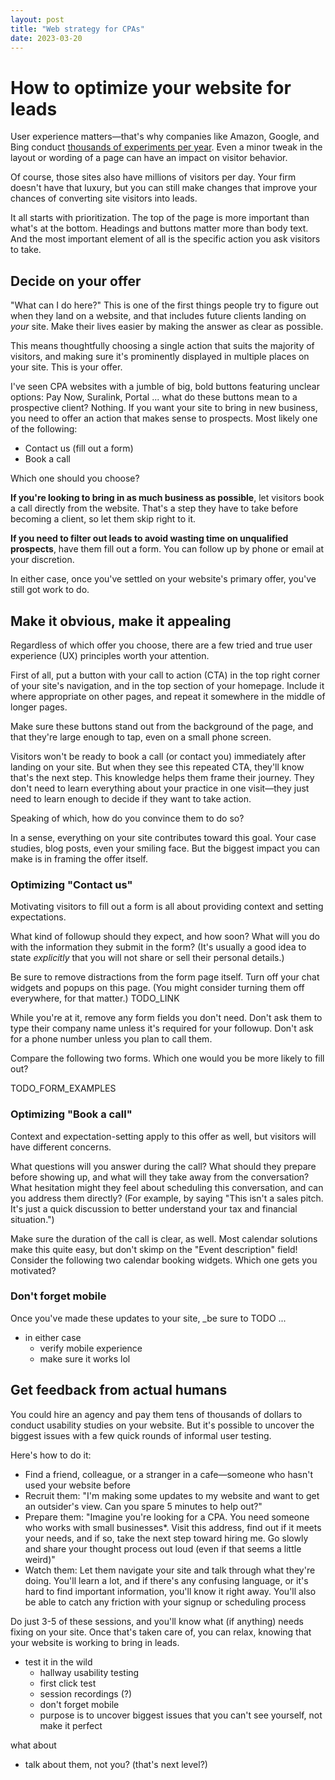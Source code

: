 ```yaml
---
layout: post
title: "Web strategy for CPAs"
date: 2023-03-20
---
```


# How to optimize your website for leads

User experience matters—that's why companies like Amazon, Google, and Bing conduct [thousands of experiments per year](https://hbr.org/2017/09/the-surprising-power-of-online-experiments). Even a minor tweak in the layout or wording of a page can have an impact on visitor behavior.

Of course, those sites also have millions of visitors per day. Your firm doesn't have that luxury, but you can still make changes that improve your chances of converting site visitors into leads.

It all starts with prioritization. The top of the page is more important than what's at the bottom. Headings and buttons matter more than body text. And the most important element of all is the specific action you ask visitors to take.

## Decide on your offer

"What can I do here?" This is one of the first things people try to figure out when they land on a website, and that includes future clients landing on _your_ site. Make their lives easier by making the answer as clear as possible.

This means thoughtfully choosing a single action that suits the majority of visitors, and making sure it's prominently displayed in multiple places on your site. This is your offer.

I've seen CPA websites with a jumble of big, bold buttons featuring unclear options: Pay Now, Suralink, Portal ... what do these buttons mean to a prospective client? Nothing. If you want your site to bring in new business, you need to offer an action that makes sense to prospects. Most likely one of the following:

- Contact us (fill out a form)
- Book a call

Which one should you choose? 

**If you're looking to bring in as much business as possible**, let visitors book a call directly from the website. That's a step they have to take before becoming a client, so let them skip right to it.

**If you need to filter out leads to avoid wasting time on unqualified prospects**, have them fill out a form. You can follow up by phone or email at your discretion.

In either case, once you've settled on your website's primary offer, you've still got work to do.

## Make it obvious, make it appealing

Regardless of which offer you choose, there are a few tried and true user experience (UX) principles worth your attention.

First of all, put a button with your call to action (CTA) in the top right corner of your site's navigation, and in the top section of your homepage. Include it where appropriate on other pages, and repeat it somewhere in the middle of longer pages.

Make sure these buttons stand out from the background of the page, and that they're large enough to tap, even on a small phone screen. 

Visitors won't be ready to book a call (or contact you) immediately after landing on your site. But when they see this repeated CTA, they'll know that's the next step. This knowledge helps them frame their journey. They don't need to learn everything about your practice in one visit—they just need to learn enough to decide if they want to take action.

Speaking of which, how do you convince them to do so?

In a sense, everything on your site contributes toward this goal. Your case studies, blog posts, even your smiling face. But the biggest impact you can make is in framing the offer itself.

### Optimizing "Contact us"

Motivating visitors to fill out a form is all about providing context and setting expectations.

What kind of followup should they expect, and how soon? What will you do with the information they submit in the form? (It's usually a good idea to state _explicitly_ that you will not share or sell their personal details.)

Be sure to remove distractions from the form page itself. Turn off your chat widgets and popups on this page. (You might consider turning them off everywhere, for that matter.) TODO_LINK

While you're at it, remove any form fields you don't need. Don't ask them to type their company name unless it's required for your followup. Don't ask for a phone number unless you plan to call them.

Compare the following two forms. Which one would you be more likely to fill out?

TODO_FORM_EXAMPLES

### Optimizing "Book a call"

Context and expectation-setting apply to this offer as well, but visitors will have different concerns.

What questions will you answer during the call? What should they prepare before showing up, and what will they take away from the conversation? What hesitation might they feel about scheduling this conversation, and can you address them directly? (For example, by saying "This isn't a sales pitch. It's just a quick discussion to better understand your tax and financial situation.")

Make sure the duration of the call is clear, as well. Most calendar solutions make this quite easy, but don't skimp on the "Event description" field! Consider the following two calendar booking widgets. Which one gets you motivated?

### Don't forget mobile

Once you've made these updates to your site, _be sure to  TODO ...

  - in either case
    - verify mobile experience
    - make sure it works lol

## Get feedback from actual humans

You could hire an agency and pay them tens of thousands of dollars to conduct usability studies on your website. But it's possible to uncover the biggest issues with a few quick rounds of informal user testing.

Here's how to do it:

- Find a friend, colleague, or a stranger in a cafe—someone who hasn't used your website before
- Recruit them: "I'm making some updates to my website and want to get an outsider's view. Can you spare 5 minutes to help out?"
- Prepare them: "Imagine you're looking for a CPA. You need someone who works with small businesses*. Visit this address, find out if it meets your needs, and if so, take the next step toward hiring me. Go slowly and share your thought process out loud (even if that seems a little weird)"
- Watch them: Let them navigate your site and talk through what they're doing. You'll learn a lot, and if there's any confusing language, or it's hard to find important information, you'll know it right away. You'll also be able to catch any friction with your signup or scheduling process

Do just 3-5 of these sessions, and you'll know what (if anything) needs fixing on your site. Once that's taken care of, you can relax, knowing that your website is working to bring in leads.

- test it in the wild
  - hallway usability testing
  - first click test
  - session recordings (?)
  - don't forget mobile
  - purpose is to uncover biggest issues that you can't see yourself, not make it perfect

what about

- talk about them, not you? (that's next level?)
